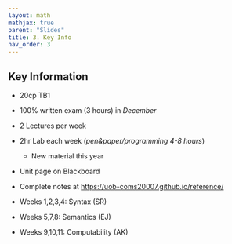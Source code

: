 ```yaml
---
layout: math
mathjax: true
parent: "Slides"
title: 3. Key Info
nav_order: 3
---
```


## Key Information

* 20cp TB1
* 100% written exam (3 hours) in _December_
* 2 Lectures per week
* 2hr Lab each week (_pen&paper/programming 4-8 hours_)
    - New material this year
* Unit page on Blackboard
* Complete notes at https://uob-coms20007.github.io/reference/

* Weeks 1,2,3,4: Syntax (SR)
* Weeks 5,7,8: Semantics (EJ)
* Weeks 9,10,11: Computability (AK)

